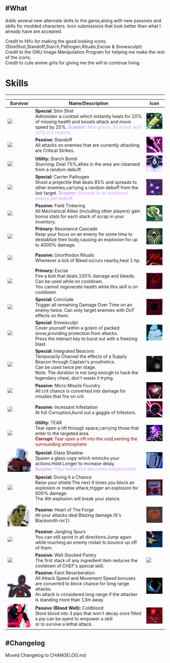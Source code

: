 #What
---
Adds several new alternate skills to the game,along with new passives and skills for modded characters.
Icon submissions that look better than what I already have are accepted.

Credit to Hifu for making the good looking icons.(StimShot,Standoff,Starch,Pathogen,Rituals,Excise & Snowsculpt)\
Credit to the GNU Image Manipulation Program for helping me make the rest of the icons.\
Credit to cute anime girls for giving me the will to continue living.

# Skills
---
<table>
	<thead>
		<tr>
			<th>Survivor</th>
			<th>Name/Description</th>
			<th>Icon</th>
		</tr>
	</thead>
	<tbody>
		<tr>
                        <td><img src="https://static.wikia.nocookie.net/riskofrain2_gamepedia_en/images/5/50/Commando.png/revision/latest?cb=20200129200647" width=128></td>			
			<td>
				<b>Special:</b> Stim Shot<br>
				Administer a cocktail which instantly heals for 20% of missing health and boosts attack and move speed by 25%.
                                <span style="color:#d299ff"><b>Scepter:</b> Also grants 30 armor and 10% crit chance. </span>
			</td>
                        <td><img src="https://github.com/yekoc/Risk-Of-Rain-2-Mods/raw/master/PassiveAgression/Assets/StimShot.png" width=128></td>
		</tr>
		<tr>
                        <td><img src="https://static.wikia.nocookie.net/riskofrain2_gamepedia_en/images/1/1f/Bandit.png/revision/latest?cb=20210326045945" width=128></td>			
			<td>
				<b>Passive:</b> Standoff<br>
				All attacks on enemies that are currently attacking are Critical Strikes.
			</td>
                        <td><img src="https://github.com/yekoc/Risk-Of-Rain-2-Mods/raw/master/PassiveAgression/Assets/Standoff.png" width=128></td>
		</tr>
		<tr>
                        <td><img src="https://static.wikia.nocookie.net/riskofrain2_gamepedia_en/images/1/1f/Bandit.png/revision/latest?cb=20210326045945" width=128></td>			
			<td>
				<b>Utility:</b> Starch Bomb<br>
				Stunning. Deal 75%,allies in the area are cleansed from a random debuff.
			</td>
                        <td><img src="https://github.com/yekoc/Risk-Of-Rain-2-Mods/raw/master/PassiveAgression/Assets/StarchIcon.png" width=128></td>
		</tr>
		<tr>
                        <td><img src="https://static.wikia.nocookie.net/riskofrain2_gamepedia_en/images/8/8e/Acrid.png/revision/latest?cb=20200129235326" width=128></td>			
			<td>
				<b>Special:</b> Carrier Pathogen<br>
				Shoot a projectile that deals 85% and spreads to other enemies,carrying a random debuff from the last target.
                                <span style="color:#d299ff"><b>Scepter:</b> Spreads to an additional enemy per debuff. </span>
			</td>
                        <td><img src="https://github.com/yekoc/Risk-Of-Rain-2-Mods/raw/master/PassiveAgression/Assets/Pathogen.png" width=128></td>
		</tr>
		<tr>
                        <td><img src="https://static.wikia.nocookie.net/riskofrain2_gamepedia_en/images/d/d8/Engineer.png/revision/latest?cb=20200129200649" width=128></td>			
			<td>
				<b>Passive:</b> Field Tinkering<br>
				All Mechanical Allies (including other players) gain bonus stats for each stack of scrap in your inventory.
			</td>
                        <td><img src="https://github.com/yekoc/Risk-Of-Rain-2-Mods/raw/master/PassiveAgression/Assets/ScrapWrench.png" width=128></td>
		</tr>
		<tr>
                        <td><img src="https://static.wikia.nocookie.net/riskofrain2_gamepedia_en/images/d/d8/Engineer.png/revision/latest?cb=20200129200649" width=128></td>			
			<td>
				<b>Primary:</b> Resonance Cascade<br>
				Keep your focus on an enemy for some time to destablize their body,causing an explosion for up to 4000% damage.
			</td>
                        <td><img src="https://github.com/yekoc/Risk-Of-Rain-2-Mods/raw/master/PassiveAgression/Assets/ResonanceJitter.png" width=128></td>
		</tr>
		<tr>
                        <td><img src="https://static.wikia.nocookie.net/riskofrain2_gamepedia_en/images/9/98/Artificer.png/revision/latest?cb=20200129200643" width=128></td>			
			<td>
				<b>Passive:</b> Unorthodox Rituals <br>
				Whenever a tick of Bleed occurs nearby,heal 1 hp.
			</td>
                        <td><img src="https://github.com/yekoc/Risk-Of-Rain-2-Mods/raw/master/PassiveAgression/Assets/UnorthodoxIcon.png" width=128></td>
		</tr>
		<tr>
                        <td><img src="https://static.wikia.nocookie.net/riskofrain2_gamepedia_en/images/9/98/Artificer.png/revision/latest?cb=20200129200643" width=128></td>			
			<td>
				<b>Primary:</b> Excise <br>
                                Fire a bolt that deals 100% damage and bleeds. <br>
                                Can be used while on cooldown.<br>
                                You cannot regenerate health while this skill is on cooldown.
			</td>
                        <td><img src="https://github.com/yekoc/Risk-Of-Rain-2-Mods/raw/master/PassiveAgression/Assets/ExciseIcon.png" width=128></td>
		</tr>
		<tr>
                        <td><img src="https://static.wikia.nocookie.net/riskofrain2_gamepedia_en/images/9/98/Artificer.png/revision/latest?cb=20200129200643" width=128></td>			
			<td>
				<b>Special:</b> Conclude <br>
                   Trigger all remaining Damage Over Time on an enemy twice.
                   Can only target enemies with DoT effects on them.
			</td>
                        <td><img src="https://github.com/yekoc/Risk-Of-Rain-2-Mods/raw/master/PassiveAgression/Assets/ConcludeIcon.png" width=128></td>
		</tr>
		<tr>
                        <td><img src="https://static.wikia.nocookie.net/riskofrain2_gamepedia_en/images/9/98/Artificer.png/revision/latest?cb=20200129200643" width=128></td>			
			<td>
				<b>Special:</b> Snowsculpt <br>
                                Cover yourself within a golem of packed snow,providing protection from attacks.<br>
                                Press the interact key to burst out with a freezing blast.
			</td>
                        <td><img src="https://github.com/yekoc/Risk-Of-Rain-2-Mods/raw/master/PassiveAgression/Assets/SnowmanIcon.png" width=128></td>
		</tr>
		<tr>
                        <td><img src="https://static.wikia.nocookie.net/riskofrain2_gamepedia_en/images/a/a9/Captain.png/revision/latest?cb=20200811155443" width=128></td>			
			<td>
				<b>Special:</b> Integrated Beacons <br>
                Temporarily Channel the effects of a Supply Beacon through Captain's prosthetics.<br>
                Can be used twice per stage.<br>
                Note: The duration is not long enough to hack the legendary chest, don't waste it trying.
			</td>
                        <td><img src="https://github.com/yekoc/Risk-Of-Rain-2-Mods/raw/master/PassiveAgression/Assets/IntegratedBeaconIcon.png" width=128></td>
		</tr>
		<tr>
                        <td><img src="https://static.wikia.nocookie.net/riskofrain2_gamepedia_en/images/f/fe/Railgunner.png/revision/latest?cb=20220302014737" width=128></td>			
			<td>
				<b>Passive:</b> Micro Missile Foundry <br>
				All crit chance is converted into damage for missiles that fire on crit.
			</td>
                        <td><img src="https://github.com/yekoc/Risk-Of-Rain-2-Mods/raw/master/PassiveAgression/Assets/MicroMissile.png" width=128></td>
		</tr>
		<tr>
                        <td><img src="https://static.wikia.nocookie.net/riskofrain2_gamepedia_en/images/5/5b/Void_Fiend.png/revision/latest?cb=20220302014710" width=128></td>			
			<td>
				<b>Passive:</b> Incessant Infestation<br>
				At full Corruption,burst out a gaggle of Infestors.
			</td>
                        <td><img src="https://github.com/yekoc/Risk-Of-Rain-2-Mods/raw/master/PassiveAgression/Assets/Infestation.png" width=128></td>
		</tr>
		<tr>
                        <td><img src="https://static.wikia.nocookie.net/riskofrain2_gamepedia_en/images/5/5b/Void_Fiend.png/revision/latest?cb=20220302014710" width=128></td>			
			<td>
				<b>Utility:</b> TEAR <br>
				Tear open a rift through space,carrying those that enter to the targeted area.<br>
                                <span style="color:DarkRed"><b>Corrupt:</b> Tear open a rift into the void,venting the surrounding atmosphere</span>
			</td>
                        <td><img src="https://github.com/yekoc/Risk-Of-Rain-2-Mods/raw/master/PassiveAgression/Assets/TEAR.png" width=128></td>
		</tr>
		<tr>
                        <td><img src="https://raw.githubusercontent.com/ArcPh1r3/PaladinMod/master/PaladinUnityProject/Assets/Paladin/Icons/texPaladinIcon.png" width=128></td>			
			<td>
				<b>Special:</b> Glass Shadow <br>
				Spawn a glass copy which mimicks your actions.Hold Longer to increase delay.<br>
                                <span style="color:#d299ff"><b>Scepter:</b> Your Reflection becomes indestructible. </span>
			</td>
                        <td><img src="https://github.com/yekoc/Risk-Of-Rain-2-Mods/raw/master/PassiveAgression/Assets/GShadowIcon.png" width=128></td>
		</tr>
		<tr>
                        <td><img src="https://raw.githubusercontent.com/TheTimeSweeper/EnforcerMod/8817c519fd461e0afbb8920bc6a5d6c40a0dbc40/EnforcerMod_Unity/Enforcer/Assets/Enforcer/Enforcer/Icons/texEnforcerIcon.png" width=128></td>			
			<td>
				<b>Special:</b> Giving It a Chance <br>
				Raise your shield.The next 4 times you block an explosion or melee attack,trigger an explosion for 600% damage.<br>
                                The 4th explosion will break your stance.
			</td>
                        <td><img src="https://github.com/yekoc/Risk-Of-Rain-2-Mods/raw/master/PassiveAgression/Assets/SundownShield.png" width=128></td>
		</tr>
		<tr>
                        <td><img src="https://raw.githubusercontent.com/ArcPh1r3/MinerUnearthed/master/MinerUnityProject/Assets/Miner/texMinerIcon.png" width=128></td>			
			<td>
				<b>Passive:</b> Heart of The Forge <br>
				All your attacks deal Blazing damage.(It's Blacksmith ror1).
			</td>
                        <td><img src="https://github.com/yekoc/Risk-Of-Rain-2-Mods/raw/master/PassiveAgression/Assets/HForgeIcon.png" width=128></td>
		</tr>
		<tr>
                        <td><img src="https://user-images.githubusercontent.com/55299061/216585851-c6588d0c-18a1-4357-905e-79fb3b1c7fcd.png" width=128></td>			
			<td>
				<b>Passive:</b> Jangling Spurs <br>
				You can still sprint in all directions.Jump again while touching an enemy midair to bounce up off of them.
			</td>
                        <td><img src="https://github.com/yekoc/Risk-Of-Rain-2-Mods/raw/master/PassiveAgression/Assets/SpursIcon.png" width=128></td>
		</tr>
		<tr>
                        <td><img src="https://i.imgur.com/eqp6HDQ.png" width=128></td>			
			<td>
				<b>Passive:</b> Well Stocked Pantry <br>
				The first stack of any ingredient item reduces the cooldown of CHEF's special skill.
			</td>
                        <td><img src="https://raw.githubusercontent.com/GnomeModder/ChefMod/main/thecook-unity/Assets/CHEF/Icons/chef_special.png" width=128></td>
		</tr>
		<tr>
                        <td><img src="https://raw.githubusercontent.com/CassCoffey/RiskOfRuina/master/RiskOfRuinaProject/Assets/RedMistAssets/Icons/texRedMistIcon.png" width=128></td>			
			<td>
				<b>Passive:</b> Faint Reverberation <br>
				All Attack Speed and Movement Speed bonuses are converted to block chance for long range attacks.<br>
                An attack is considered long range if the attacker is standing more than 13m away.
			</td>
                        <td><img src="https://github.com/yekoc/Risk-Of-Rain-2-Mods/raw/master/PassiveAgression/Assets/ArgaliaPassiveIcon.png" width=128></td>
		</tr>
		<tr>
                        <td><img src="https://raw.githubusercontent.com/ArcPh1r3/RedGuyMod/main/RedGuyUnityProject/Assets/Ravager/Icons/texRavagerIcon.png" width=128></td>			
			<td>
				<b>Passive (Blood Well):</b> Coldblood <br>
				Store blood into 3 pips that won't decay once filled<br>
                a pip can be spent to empower a skill<br>
                or to survive a lethal attack.
			</td>
                        <td><img src="https://github.com/yekoc/Risk-Of-Rain-2-Mods/raw/master/PassiveAgression/Assets/ColdbloodIcon.png" width=128></td>
		</tr>
	</tbody>
</table>

#Changelog
---
 Moved Changelog to CHANGELOG.md
